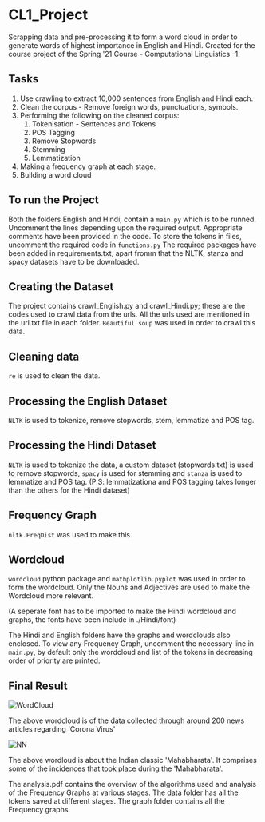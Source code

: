 # CL1_Project
Scrapping data and pre-processing it to form a word cloud in order to generate words of highest importance in English and Hindi. Created for the course project of the Spring '21 Course - Computational Linguistics -1.

## Tasks
1. Use crawling to extract 10,000 sentences from English and Hindi each.
2. Clean the corpus - Remove foreign words, punctuations, symbols.
3. Performing the following on the cleaned corpus:
    1. Tokenisation - Sentences and Tokens
    2. POS Tagging
    3. Remove Stopwords
    4. Stemming 
    5. Lemmatization
4. Making a frequency graph at each stage.
5. Building a word cloud

## To run the Project
Both the folders English and Hindi, contain a `main.py` which is to be runned. Uncomment the lines depending upon the required output. Appropriate comments have been provided in the code. 
To store the tokens in files, uncomment the required code in `functions.py`
The required packages have been added in requirements.txt, apart fromm that the NLTK, stanza and spacy datasets have to be downloaded.

## Creating the Dataset
The project contains crawl_English.py and crawl_Hindi.py; these are the codes used to crawl data from the urls. All the urls used are mentioned in the url.txt file in each folder. `Beautiful soup` was used in order to crawl this data.

## Cleaning data
`re` is used to clean the data.

## Processing the English Dataset
`NLTK` is used to tokenize, remove stopwords, stem, lemmatize and POS tag.

## Processing the Hindi Dataset
`NLTK` is used to tokenize the data, a custom dataset (stopwords.txt) is used to remove stopwords, `spacy` is used for stemming and `stanza` is used to lemmatize and POS tag.
(P.S: lemmatizationa and POS tagging takes longer than the others for the Hindi dataset)

## Frequency Graph
`nltk.FreqDist` was used to make this.

## Wordcloud
`wordcloud` python package and `mathplotlib.pyplot` was used in order to form the wordcloud.
Only the Nouns and Adjectives are used to make the Wordcloud more relevant. 

(A seperate font has to be imported to make the Hindi wordcloud and graphs, the fonts have been include in ./Hindi/font)

The Hindi and English folders have the graphs and wordclouds also enclosed.
To view any Frequency Graph, uncomment the necessary line in `main.py`, by default only the wordcloud and  list of the tokens in decreasing order of priority are printed.

## Final Result

![WordCloud](https://user-images.githubusercontent.com/71181616/124010000-e4963500-d9fb-11eb-8e59-dfd58cfc8537.png)

The above wordcloud is of the data collected through around 200 news articles regarding 'Corona Virus'


![NN](https://user-images.githubusercontent.com/71181616/124013022-6cca0980-d9ff-11eb-8d51-5416c4e4cb5c.png)


The above wordloud is about the Indian classic 'Mahabharata'. It comprises some of the incidences that took place during the 'Mahabharata'.

The analysis.pdf contains the overview of the algorithms used and analysis of the Frequency Graphs at various stages.
The data folder has all the tokens saved at different stages.
The graph folder contains all the Frequency graphs.
